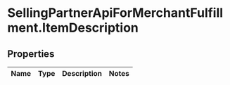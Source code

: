 # SellingPartnerApiForMerchantFulfillment.ItemDescription

## Properties
Name | Type | Description | Notes
------------ | ------------- | ------------- | -------------


